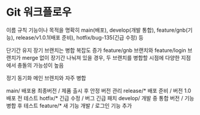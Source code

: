 # Git 워크플로우

이름 규칙
기능이나 목적을 명확히
main(배포), develop(개발 통합),
feature/gnb(기능), release/v1.0.1(배포 준비), hotfix/bug-135(긴급 수정) 등

단기간 유지
장기 브랜치는 병합 복잡도 증가
feature/gnb 브랜치와 feature/login 브랜치가 merge 없이 장기간 나눠져 있을 경우,
두 브랜치를 병합할 시점에 다양한 지점에서 충돌의 가능성이 높음

정기 동기화
메인 브렌치와 자주 병합

main/ 배포용 최종버전 / 제품 출시 후 안정 버전 관리
release/* 배포 준비 / 버전 1.0 배포 전 테스트
hotfix/* 긴급 수정 / 버그 긴급 패치
develop/ 개발 중 통합 버전 / 기능 병합 후 테스트
feature/* 새 기능 개발  / 로그인 기능 추가
